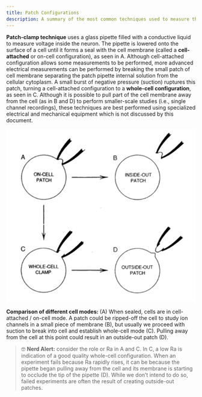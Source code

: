 ```yaml
---
title: Patch Configurations
description: A summary of the most common techniques used to measure the electrical properties of cell membranes
---
```


**Patch-clamp technique** uses a glass pipette filled with a conductive liquid to measure voltage inside the neuron. The pipette is lowered onto the surface of a cell until it forms a seal with the cell membrane (called a **cell-attached** or on-cell configuration), as seen in A. Although cell-attached configuration allows some measurements to be performed, more advanced electrical measurements can be performed by breaking the small patch of cell membrane separating the patch pipette internal solution from the cellular cytoplasm. A small burst of negative pressure (suction) ruptures this patch, turning a cell-attached configuration to a **whole-cell configuration**, as seen in C. Although it is possible to pull part of the cell membrane away from the cell (as in B and D) to perform smaller-scale studies (i.e., single channel recordings), these techniques are best performed using specialized electrical and mechanical equipment which is not discussed by this document.

<img src="patch-types.png" class="img-fluid w-75 d-block mx-auto my-5">

**Comparison of different cell modes:** (A) When sealed, cells are in cell-attached / on-cell mode. A patch could be ripped-off the cell to study ion channels in a small piece of membrane (B), but usually we proceed with suction to break into cell and establish whole-cell mode (C). Pulling away from the cell at this point could result in an outside-out patch (D).

> 🤓 **Nerd Alert:** consider the role or Ra in A and C. In C, a low Ra is indication of a good quality whole-cell configuration. When an experiment fails because Ra rapidly rises, it can be because the pipette began pulling away from the cell and its membrane is starting to occlude the tip of the pipette (D). While we don’t intend to do so, failed experiments are often the result of creating outside-out patches.
